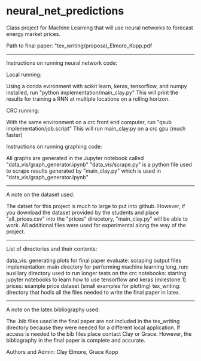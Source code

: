 # neural_net_predictions
Class project for Machine Learning that will use neural networks to forecast energy market prices.

Path to final paper: "tex_writing/proposal_Elmore_Kopp.pdf

------------------------------------------------------------------------------------------------------------
Instructions on running neural network code:

Local running:

Using a conda evironment with scikit learn, keras, tensorflow, and numpy installed, run "python implementation/main_clay.py"
This will print the results for training a RNN at multiple locations on a rolling horizon.

CRC running:

With the same environment on a crc front end computer, run "qsub implementation/job.script"
This will run main_clay.py on a crc gpu (much faster)

Instructions on running graphing code:

All graphs are generated in the Jupyter notebook called "data_vis/graph_generator.ipynb"
"data_vis/scrape.py" is a python file used to scrape results generated by "main_clay.py" which is used in "data_vis/graph_generator.ipynb"

------------------------------------------------------------------------------------------------------------
A note on the dataset used:

The datset for this project is much to large to put into github. However, if you download the dataset provided by the students and place "all_prices.csv" into the "prices" direcetory, "main_clay.py" will be able to work. All additional files were used for experimental along the way of the project.

------------------------------------------------------------------------------------------------------------
List of directories and their contents:

data_vis: generating plots for final paper
evaluate: scraping output files
implementation: main directory for performing machine learning
long_run: auxiliary directory used to run longer tests on the crc
notebooks: starting jupyter notebooks to learn how to use tensorflow and keras (milestone 1)
prices: example price dataset (small examples for plotting)
tex_writing: directory that hodls all the files needed to write the final paper in latex. 

------------------------------------------------------------------------------------------------------------
A note on the latex bibliography used:

The .bib files used in the final paper are not included in the tex_writing directory because they were needed for a different local application. If access is needed to the bib files place contact Clay or Grace. However, the bibliography in the final paper is complete and accurate. 



Authors and Admin: Clay Elmore, Grace Kopp
